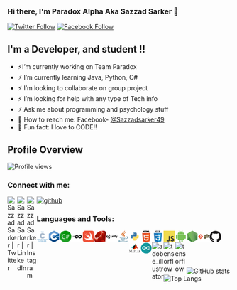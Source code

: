 ### Hi there, I'm Paradox Alpha Aka Sazzad Sarker 👋

[![Twitter Follow](https://img.shields.io/twitter/follow/ParadoxAlpha?color=1DA1F2&logo=twitter&style=for-the-badge)](https://twitter.com/sazzadsarker1)
[![Facebook Follow](https://img.shields.io/facebook/follow/ParadoxAlpha?color=1DA1F2&logo=facebook&style=for-the-badge)](https://www.facebook.com/Sazzadsarker49/)

## I'm a Developer, and student !!

- ⚡I’m currently working on Team Paradox 
- ⚡ I’m currently learning Java, Python, C# 
- ⚡ I’m looking to collaborate on group project
- ⚡ I’m looking for help with any type of Tech info
- ⚡ Ask me about programming and psychology stuff
- 👯 How to reach me: Facebook- [@Sazzadsarker49](https://www.facebook.com/Sazzadsarker49/)
- 🥅 Fun fact: I love to CODE!! 

## Profile Overview
![Profile views](https://gpvc.arturio.dev/ParadoxAlpha49)

### Connect with me:

[<img align="left" alt="SazzadSarker | Twitter" width="22px" src="https://cdn.jsdelivr.net/npm/simple-icons@v3/icons/twitter.svg" />][twitter]
[<img align="left" alt="SazzadSarker | LinkedIn" width="22px" src="https://cdn.jsdelivr.net/npm/simple-icons@v3/icons/linkedin.svg" />][linkedin]
[<img align="left" alt="SazzadSarker | Instagram" width="22px" src="https://cdn.jsdelivr.net/npm/simple-icons@v3/icons/instagram.svg" />][instagram]
[<img src='https://cdn.jsdelivr.net/npm/simple-icons@3.0.1/icons/github.svg' alt='github' height='22'>](https://github.com/ParadoxAlpha49) 


### Languages and Tools:

<img align="left" alt="GitHub" width="26px" src="https://raw.githubusercontent.com/github/explore/78df643247d429f6cc873026c0622819ad797942/topics/c/c.png" />
<img align="left" alt="C++" width="26px" src="https://raw.githubusercontent.com/github/explore/80688e429a7d4ef2fca1e82350fe8e3517d3494d/topics/cpp/cpp.png" />
<img align="left" alt="csharp" width="26px" src="https://raw.githubusercontent.com/github/explore/78df643247d429f6cc873026c0622819ad797942/topics/csharp/csharp.png" />
<img align="left" alt="go" width="26px" src="https://raw.githubusercontent.com/github/explore/78df643247d429f6cc873026c0622819ad797942/topics/go/go.png" />
<img align="left" alt="swift" width="26px" src="https://raw.githubusercontent.com/github/explore/78df643247d429f6cc873026c0622819ad797942/topics/swift/swift.png" />
<img align="left" alt="ruby" width="26px" src="https://raw.githubusercontent.com/github/explore/78df643247d429f6cc873026c0622819ad797942/topics/ruby/ruby.png" />
<img align="left" alt="unity" width="26px" src="https://raw.githubusercontent.com/github/explore/78df643247d429f6cc873026c0622819ad797942/topics/unity/unity.png" />
<img align="left" alt="Java" width="26px" src="https://raw.githubusercontent.com/github/explore/80688e429a7d4ef2fca1e82350fe8e3517d3494d/topics/java/java.png" />
<img align="left" alt="Python" width="26px" src="https://raw.githubusercontent.com/github/explore/80688e429a7d4ef2fca1e82350fe8e3517d3494d/topics/python/python.png" />
<img align="left" alt="HTML5" width="26px" src="https://raw.githubusercontent.com/github/explore/80688e429a7d4ef2fca1e82350fe8e3517d3494d/topics/html/html.png" />
<img align="left" alt="CSS3" width="26px" src="https://raw.githubusercontent.com/github/explore/80688e429a7d4ef2fca1e82350fe8e3517d3494d/topics/css/css.png" />
<img align="left" alt="JavaScript" width="26px" src="https://raw.githubusercontent.com/github/explore/80688e429a7d4ef2fca1e82350fe8e3517d3494d/topics/javascript/javascript.png" />
<img align="left" alt="Android Studio" width="26px" src="https://raw.githubusercontent.com/github/explore/80688e429a7d4ef2fca1e82350fe8e3517d3494d/topics/android/android.png" />
<img align="left" alt="Node.js" width="26px" src="https://raw.githubusercontent.com/github/explore/80688e429a7d4ef2fca1e82350fe8e3517d3494d/topics/nodejs/nodejs.png" />
<img align="left" alt="Git" width="26px" src="https://raw.githubusercontent.com/github/explore/80688e429a7d4ef2fca1e82350fe8e3517d3494d/topics/git/git.png" />
<img align="left" alt="GitHub" width="26px" src="https://raw.githubusercontent.com/github/explore/78df643247d429f6cc873026c0622819ad797942/topics/github/github.png" />
<img align="left" alt="MatLab" width="26px" src="https://raw.githubusercontent.com/github/explore/78df643247d429f6cc873026c0622819ad797942/topics/matlab/matlab.png" />
<img align="left" alt="Arduino" width="26px" src="https://raw.githubusercontent.com/github/explore/78df643247d429f6cc873026c0622819ad797942/topics/arduino/arduino.png" />
<img align="left" alt="adobe_illustrator" width="26px" src="https://www.vectorlogo.zone/logos/adobe_illustrator/adobe_illustrator-icon.svg" />
<img align="left" alt="tensorflow" width="26px" src="https://www.vectorlogo.zone/logos/tensorflow/tensorflow-icon.svg" />
<img align="left" alt="tensorflow" width="26px" src="https://i.ytimg.com/vi/XtorXzHg2UU/hqdefault.jpg" />

<br /> <br /> <br /><br />

![GitHub stats](https://github-readme-stats.vercel.app/api?username=ParadoxAlpha49&show_icons=true&theme=tokyonight&count_private=true)
![Top Langs](https://github-readme-stats.vercel.app/api/top-langs/?username=ParadoxAlpha49&layout=compact)

<!--
![GitHub stats](https://github-readme-stats.vercel.app/api?username=ParadoxAlpha49&show_icons=true&theme=tokyonight&count_private=true)  
![Top Langs](https://github-readme-stats.vercel.app/api/top-langs/?username=ParadoxAlpha49&layout=compact)](https://github.com/anuraghazra/github-readme-stats)
-->




[twitter]: https://twitter.com/sazzadsarker1
[youtube]: https://www.youtube.com/channel/UCVQS-EeEa08pOrViEk7xe6A/featured?view_as=subscriber
[instagram]: https://www.instagram.com/sazzad_sarker_/
[linkedin]: https://www.linkedin.com/in/sazzad-sarker-076235136/  
